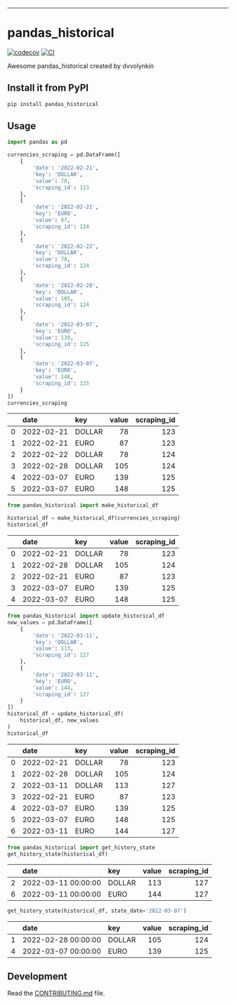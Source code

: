 ---
# pandas_historical

[![codecov](https://codecov.io/gh/dvvolynkin/pandas-historical/branch/main/graph/badge.svg?token=pandas-historical_token_here)](https://codecov.io/gh/dvvolynkin/pandas-historical)
[![CI](https://github.com/dvvolynkin/pandas-historical/actions/workflows/main.yml/badge.svg)](https://github.com/dvvolynkin/pandas-historical/actions/workflows/main.yml)

Awesome pandas_historical created by dvvolynkin

## Install it from PyPI

```bash
pip install pandas_historical
```

## Usage

```python
import pandas as pd

currencies_scraping = pd.DataFrame([
    {
        'date': '2022-02-21',
        'key': 'DOLLAR',
        'value': 78,
        'scraping_id': 123
    },
    {
        'date': '2022-02-21',
        'key': 'EURO',
        'value': 87,
        'scraping_id': 124
    },
    {
        'date': '2022-02-22',
        'key': 'DOLLAR',
        'value': 78,
        'scraping_id': 124
    },
    {
        'date': '2022-02-28',
        'key': 'DOLLAR',
        'value': 105,
        'scraping_id': 124
    },
    {
        'date': '2022-03-07',
        'key': 'EURO',
        'value': 139,
        'scraping_id': 125
    },
    {
        'date': '2022-03-07',
        'key': 'EURO',
        'value': 148,
        'scraping_id': 125
    }
])
currencies_scraping
```
|    | date       | key    |   value |   scraping_id |
|---:|:-----------|:-------|--------:|--------------:|
|  0 | 2022-02-21 | DOLLAR |      78 |           123 |
|  1 | 2022-02-21 | EURO   |      87 |           123 |
|  2 | 2022-02-22 | DOLLAR |      78 |           124 |
|  3 | 2022-02-28 | DOLLAR |     105 |           124 |
|  4 | 2022-03-07 | EURO   |     139 |           125 |
|  5 | 2022-03-07 | EURO   |     148 |           125 |

```python
from pandas_historical import make_historical_df

historical_df = make_historical_df(currencies_scraping)
historical_df
```
|    | date       | key    |   value |   scraping_id |
|---:|:-----------|:-------|--------:|--------------:|
|  0 | 2022-02-21 | DOLLAR |      78 |           123 |
|  1 | 2022-02-28 | DOLLAR |     105 |           124 |
|  2 | 2022-02-21 | EURO   |      87 |           123 |
|  3 | 2022-03-07 | EURO   |     139 |           125 |
|  4 | 2022-03-07 | EURO   |     148 |           125 |

```python
from pandas_historical import update_historical_df
new_values = pd.DataFrame([
    {
        'date': '2022-03-11',
        'key': 'DOLLAR',
        'value': 113,
        'scraping_id': 127
    },
    {
        'date': '2022-03-11',
        'key': 'EURO',
        'value': 144,
        'scraping_id': 127
    }
])
historical_df = update_historical_df(
    historical_df, new_values
)
historical_df
```
|    | date       | key    |   value |   scraping_id |
|---:|:-----------|:-------|--------:|--------------:|
|  0 | 2022-02-21 | DOLLAR |      78 |           123 |
|  1 | 2022-02-28 | DOLLAR |     105 |           124 |
|  2 | 2022-03-11 | DOLLAR |     113 |           127 |
|  3 | 2022-02-21 | EURO   |      87 |           123 |
|  4 | 2022-03-07 | EURO   |     139 |           125 |
|  5 | 2022-03-07 | EURO   |     148 |           125 |
|  6 | 2022-03-11 | EURO   |     144 |           127 |

```python
from pandas_historical import get_history_state
get_history_state(historical_df)
```
|    | date                | key    |   value |   scraping_id |
|---:|:--------------------|:-------|--------:|--------------:|
|  2 | 2022-03-11 00:00:00 | DOLLAR |     113 |           127 |
|  6 | 2022-03-11 00:00:00 | EURO   |     144 |           127 |

```python
get_history_state(historical_df, state_date='2022-03-07')
```
|    | date                | key    |   value |   scraping_id |
|---:|:--------------------|:-------|--------:|--------------:|
|  1 | 2022-02-28 00:00:00 | DOLLAR |     105 |           124 |
|  4 | 2022-03-07 00:00:00 | EURO   |     139 |           125 |

## Development

Read the [CONTRIBUTING.md](CONTRIBUTING.md) file.
